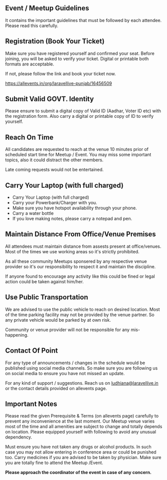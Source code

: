 Event / Meetup Guidelines
---------------------------------------------------
It contains the important guidelines that must be followed by each attendee. Please read this carefully.


## Registration (Book Your Ticket)

Make sure you have registered yourself and confirmed your seat. Before joining, you will be asked to verify your ticket. Digital or printable both formats are acceptable.

If not, please follow the link and book your ticket now. 

https://allevents.in/org/laravellive-punjab/16456509


## Submit Valid GOVT. Identity

Please ensure to submit a digital copy of Valid ID (Aadhar, Voter ID etc) with the registration form. Also carry a digital or printable copy of ID to verify yourself.


## Reach On Time

All candidates are requested to reach at the venue 10 minutes prior of scheduled start time for Meetup / Event. You may miss some important topics, also it could distract the other members.

Late coming requests would not be entertained.


## Carry Your Laptop (with full charged)

* Carry Your Laptop (with full charged)
* Carry your Powerbank/Charger with you.
* Make sure you have hotspot availability through your phone.
* Carry a water bottle
* If you love making notes, please carry a notepad and pen.


## Maintain Distance From Office/Venue Premises

All attendees must maintain distance from assests present at office/venues. Most of the times we use working areas so it's strictly prohibited.

As all these community Meetups sponsered by any respective venue provider so it's our responsibility to respect it and maintain the discipline.

If anyone found to encourage any activity like this could be fined or legal action could be taken against him/her.


## Use Public Transportation

We are advised to use the public vehicle to reach on desired location. Most of the time parking facility may not be provided by the venue partner. So any private vehicle would be parked by at own risk.

Community or venue provider will not be responsible for any mis-happening.


## Contact Of Point

For any type of announcements / changes in the schedule would be published using social media channels. So make sure you are following us on social media to ensure you have not missed an update.

For any kind of support / suggestions. Reach us on ludhiana@laravellive.in or the contact details provided on allevents page.


## Important Notes

Please read the given Prerequisite & Terms (on allevents page) carefully to prevent any inconvenience at the last moment. Our Meetup venue varies most of the time and all amenities are subject to change and totally depends on location. Please equipped yourself with following to avoid any unusual dependency.

Must ensure you have not taken any drugs or alcohol products. In such case you may not allow entering in conference area or could be punished too. Carry medicines if you are advised to be taken by physician. Make sure you are totally fine to attend the Meetup /Event.

**Please approach the coordinator of the event in case of any concern.**
